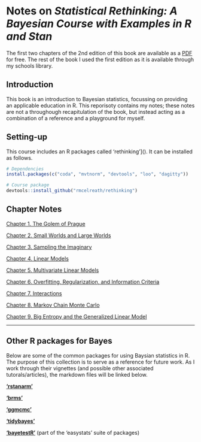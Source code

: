 
# Notes on *Statistical Rethinking: A Bayesian Course with Examples in R and Stan*

The first two chapters of the 2nd edition of this book are available as
a [PDF](statisticalrethinking2_chapters1and2.pdf) for free. The rest of
the book I used the first edition as it is available through my schools
library.

## Introduction

This book is an introduction to Bayesian statistics, focussing on
providing an applicable education in R. This reporisoty contains my
notes; these notes are not a throughough recapitulation of the book, but
instead acting as a combination of a reference and a playground for
myself.

## Setting-up

This course includes an R packages called ‘rethinking’\](). It can be
installed as follows.

``` r
# Dependencies
install.packages(c("coda", "mvtnorm", "devtools", "loo", "dagitty"))

# Course package
devtools::install_github("rmcelreath/rethinking")
```

## Chapter Notes

[Chapter 1. The Golem of Prague](ch1_the-golem-of-prague.md)

[Chapter 2. Small Worlds and Large
Worlds](ch2_small-worlds-and-large-worlds.md)

[Chapter 3. Sampling the Imaginary](ch3_sampling-the-imaginary.md)

[Chapter 4. Linear Models](ch4_linear-models.md)

[Chapter 5. Multivariate Linear
Models](ch5_multivariate-linear-models.md)

[Chapter 6. Overfitting, Regularization, and Information
Criteria](ch6_overfitting-regularization-and-information-criteria.md)

[Chapter 7. Interactions](ch7_interactions.md)

[Chapter 8. Markov Chain Monte Carlo](ch8_markov-chain-monte-carlo.md)

[Chapter 9. Big Entropy and the Generalized Linear
Model](ch9_big-entropy-and-the-generalized-linear-model.md)

-----

## Other R packages for Bayes

Below are some of the common packages for using Baysian statistics in R.
The purpose of this collection is to serve as a reference for future
work. As I work through their vignettes (and possible other associated
tutorals/articles), the markdown files will be linked below.

**[‘rstanarm’](https://mc-stan.org/rstanarm/index.html)**

**[‘brms’](https://paul-buerkner.github.io/brms/)**

**[‘ggmcmc’](https://cran.r-project.org/web/packages/ggmcmc/index.html)**

**[‘tidybayes’](http://mjskay.github.io/tidybayes)**

**[‘bayetestR’](https://easystats.github.io/bayestestR/)** (part of the
‘easystats’ suite of packages)
